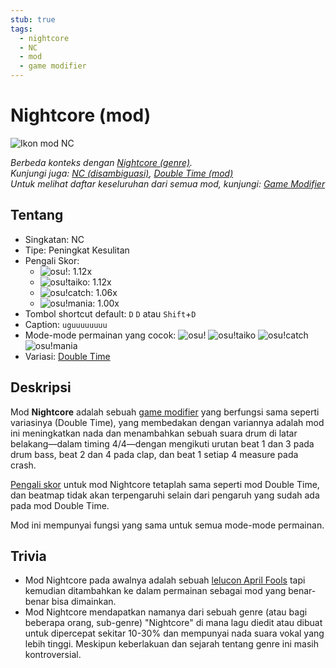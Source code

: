 ```yaml
---
stub: true
tags:
  - nightcore
  - NC
  - mod
  - game modifier
---
```


# Nightcore (mod)

![Ikon mod NC](/wiki/shared/mods/NC.png "Ikon mod Nightcore (NC)")

*Berbeda konteks dengan [Nightcore (genre)](https://en.wikipedia.org/wiki/Nightcore).*\
*Kunjungi juga: [NC (disambiguasi)](/wiki/Disambiguation/NC), [Double Time (mod)](/wiki/Gameplay/Game_modifier/Double_Time)*\
*Untuk melihat daftar keseluruhan dari semua mod, kunjungi: [Game Modifier](/wiki/Gameplay/Game_modifier)*

## Tentang

- Singkatan: NC
- Tipe: Peningkat Kesulitan
- Pengali Skor:
  - ![][osu!]: 1.12x
  - ![][osu!taiko]: 1.12x
  - ![][osu!catch]: 1.06x
  - ![][osu!mania]: 1.00x
- Tombol shortcut default: `D` `D` atau `Shift`+`D`
- Caption: `uguuuuuuuu`
- Mode-mode permainan yang cocok: ![][osu!] ![][osu!taiko] ![][osu!catch] ![][osu!mania]
- Variasi: [Double Time](/wiki/Gameplay/Game_modifier/Double_Time)

## Deskripsi

Mod **Nightcore** adalah sebuah [game modifier](/wiki/Gameplay/Game_modifier) yang berfungsi sama seperti variasinya (Double Time), yang membedakan dengan variannya adalah mod ini meningkatkan nada dan menambahkan sebuah suara drum di latar belakang—dalam timing 4/4—dengan mengikuti urutan beat 1 dan 3 pada drum bass, beat 2 dan 4 pada clap, dan beat 1 setiap 4 measure pada crash.

[Pengali skor](/wiki/Gameplay/Game_modifier/Score_multiplier) untuk mod Nightcore tetaplah sama seperti mod Double Time, dan beatmap tidak akan terpengaruhi selain dari pengaruh yang sudah ada pada mod Double Time.

Mod ini mempunyai fungsi yang sama untuk semua mode-mode permainan.

## Trivia

- Mod Nightcore pada awalnya adalah sebuah [lelucon April Fools](https://osu.ppy.sh/community/forums/topics/49733) tapi kemudian ditambahkan ke dalam permainan sebagai mod yang benar-benar bisa dimainkan.
- Mod Nightcore mendapatkan namanya dari sebuah genre (atau bagi beberapa orang, sub-genre) "Nightcore" di mana lagu diedit atau dibuat untuk dipercepat sekitar 10-30% dan mempunyai nada suara vokal yang lebih tinggi. Meskipun keberlakuan dan sejarah tentang genre ini masih kontroversial.

[osu!]: /wiki/shared/mode/osu.png "osu!"
[osu!taiko]: /wiki/shared/mode/taiko.png "osu!taiko"
[osu!catch]: /wiki/shared/mode/catch.png "osu!catch"
[osu!mania]: /wiki/shared/mode/mania.png "osu!mania"
